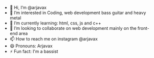 - 👋 Hi, I’m @arjavax
- 👀 I’m interested in  Coding, web development bass guitar and heavy metal
- 🌱 I’m currently learning: html, css, js and c++
- 💞️ I’m looking to collaborate on web development mainly on the front-end area
- 📫 How to reach me on instagram @arjavax
- 😄 Pronouns: Arjavax
- ⚡ Fun fact: I'm a bassist


